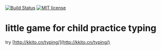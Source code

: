 [![Build Status](https://travis-ci.org/kkito/typing.svg?branch=master)](https://travis-ci.org/kkito/typing.svg?branch=master)
[![MIT license](http://img.shields.io/badge/license-MIT-brightgreen.svg)](http://opensource.org/licenses/MIT)

# little game for child practice typing 

try [http://kkito.cn/typing/](http://kkito.cn/typing/)
